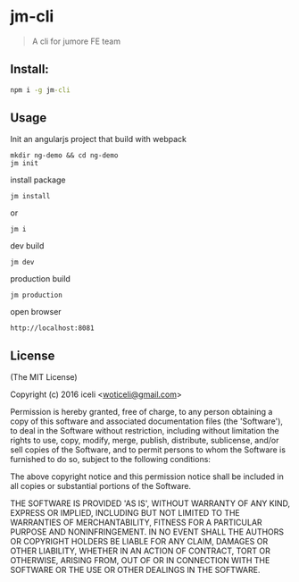 # jm-cli
> A cli for jumore FE team
  
## Install:

```cmd
npm i -g jm-cli
```

## Usage
Init an angularjs project that build with webpack

```
mkdir ng-demo && cd ng-demo
jm init
```
install package
	
```
jm install 
```
or
	
```
jm i
```

dev build

```
jm dev
```

production build

```
jm production
```
open browser

```
http://localhost:8081
```

## License 

(The MIT License)

Copyright (c) 2016 iceli &lt;woticeli@gmail.com&gt;

Permission is hereby granted, free of charge, to any person obtaining
a copy of this software and associated documentation files (the
'Software'), to deal in the Software without restriction, including
without limitation the rights to use, copy, modify, merge, publish,
distribute, sublicense, and/or sell copies of the Software, and to
permit persons to whom the Software is furnished to do so, subject to
the following conditions:

The above copyright notice and this permission notice shall be
included in all copies or substantial portions of the Software.

THE SOFTWARE IS PROVIDED 'AS IS', WITHOUT WARRANTY OF ANY KIND,
EXPRESS OR IMPLIED, INCLUDING BUT NOT LIMITED TO THE WARRANTIES OF
MERCHANTABILITY, FITNESS FOR A PARTICULAR PURPOSE AND NONINFRINGEMENT.
IN NO EVENT SHALL THE AUTHORS OR COPYRIGHT HOLDERS BE LIABLE FOR ANY
CLAIM, DAMAGES OR OTHER LIABILITY, WHETHER IN AN ACTION OF CONTRACT,
TORT OR OTHERWISE, ARISING FROM, OUT OF OR IN CONNECTION WITH THE
SOFTWARE OR THE USE OR OTHER DEALINGS IN THE SOFTWARE.